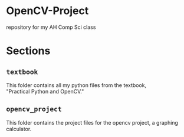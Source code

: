 # OpenCV-Project
repository for my AH Comp Sci class


<h1>Sections</h1>



<h2><code>textbook</code></h2>
<p>
This folder contains all my python files from the textbook, <br>
"Practical Python and OpenCV."
</p>

<h2><code>opencv_project</code></h2>
<p>
This folder contains the project files for the opencv project, a graphing calculator.
</p>
